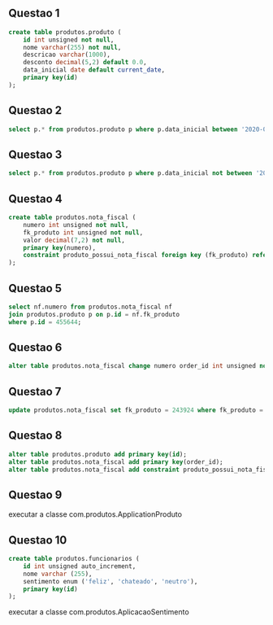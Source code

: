 ## Questao 1 #
```sql
create table produtos.produto (
	id int unsigned not null,
	nome varchar(255) not null,
	descricao varchar(1000),
	desconto decimal(5,2) default 0.0,
	data_inicial date default current_date,
	primary key(id)
);
```

## Questao 2 #
```sql
select p.* from produtos.produto p where p.data_inicial between '2020-01-01' and '2021-08-15';
```

## Questao 3 #
```sql
select p.* from produtos.produto p where p.data_inicial not between '2020-01-01' and '2021-08-15';
```

## Questao 4 #
```sql
create table produtos.nota_fiscal (
	numero int unsigned not null,
	fk_produto int unsigned not null,
	valor decimal(7,2) not null,
	primary key(numero),
	constraint produto_possui_nota_fiscal foreign key (fk_produto) references produtos.produto(id)
);
```

## Questao 5 #
```sql
select nf.numero from produtos.nota_fiscal nf
join produtos.produto p on p.id = nf.fk_produto
where p.id = 455644;
```

## Questao 6 #
```sql
alter table produtos.nota_fiscal change numero order_id int unsigned not null;
```

## Questao 7 #
```sql
update produtos.nota_fiscal set fk_produto = 243924 where fk_produto = 455644;
```

## Questao 8 #
```sql
alter table produtos.produto add primary key(id);
alter table produtos.nota_fiscal add primary key(order_id);
alter table produtos.nota_fiscal add constraint produto_possui_nota_fiscal foreign key(fk_produto) references produtos.produto(id);
```

## Questao 9 #
executar a classe com.produtos.ApplicationProduto

## Questao 10 #
```sql
create table produtos.funcionarios (
	id int unsigned auto_increment,
	nome varchar (255),
	sentimento enum ('feliz', 'chateado', 'neutro'),
	primary key(id)
);
```

executar a classe com.produtos.AplicacaoSentimento
